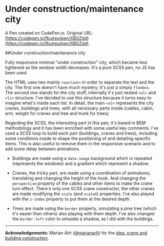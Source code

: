 # Under construction/maintenance city

A Pen created on CodePen.io. Original URL: [https://codepen.io/fbuireu/pen/XBGZdd](https://codepen.io/fbuireu/pen/XBGZdd).

##Under construction/maintenance city

Fully responsive minimal  "under construction" city, which became less tightened as the window width decreases. It's a pure SCSS pen, no JS has been used.

The HTML uses two mainly `<section>` in order to separate the text and the city. The first one doesn't have much mystery; it's just a simply `flexbox`. The second one stands for the city stuff; internally it's just nested `<ul>` and `<li>` structure. I've decided to use this structure because it turns easy to imagine what's inside each list. 
In detail, the main `<ul>` represents the city cranes, buildings and trees, with all necessary parts inside (cables, cabin, arm, weight for cranes and tree and trunk for trees).

Regarding the SCSS, the interesting part in this pen, it's based in BEM methodology and it has been enriched with some useful key comments. I've used a SCSS loop to build each part (buildings, cranes and trees), including some conditions inside to shape the positioning of and detailing specific items. This is also useful to remove them in the responsive scenario and to add some delay between animations. 

* Buildings are made using a `data-image` background which is repeated (represents the windows) and a gradient which represent a shadow.

* Cranes, the tricky part, are made using a coordination of animations, translating and changing the height of the hook. And changing the `perspective` property of the cables and other items to make the crane turn effect. There's only one SCSS crane constructor, the other cranes are made modifying the `scale` (and `scaleX`) properties. I've also played with the `z-index` property to put them at the desired depth.

* Trees are made using the `border` property, simulating a pine tree (which it's easier than others) also playing with them depth. I've also changed the `border-left` color to simulate a shadow, as I did with the buildings.

---

**Acknowledgements:** Marian Alrt ([@marianarlt](https://codepen.io/marianarlt))  for the [idea, crane and building construction](https://codepen.io/marianarlt/pen/NxWXXd).
